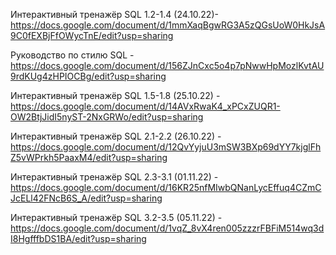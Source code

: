
Интерактивный тренажёр SQL 1.2-1.4 (24.10.22)- https://docs.google.com/document/d/1mmXaqBgwRG3A5zQGsUoW0HkJsA9C0fEXBjFfOWycTnE/edit?usp=sharing

Руководство по стилю SQL - https://docs.google.com/document/d/156ZJnCxc5o4p7pNwwHpMozlKvtAU9rdKUg4zHPIOCBg/edit?usp=sharing

Интерактивный тренажёр SQL 1.5-1.8 (25.10.22) - https://docs.google.com/document/d/14AVxRwaK4_xPCxZUQR1-OW2BtjJidI5nyST-2NxGRWo/edit?usp=sharing

Интерактивный тренажёр SQL 2.1-2.2 (26.10.22) - https://docs.google.com/document/d/12QvYyjuU3mSW3BXp69dYY7kjglFhZ5vWPrkh5PaaxM4/edit?usp=sharing

Интерактивный тренажёр SQL 2.3-3.1 (01.11.22) - https://docs.google.com/document/d/16KR25nfMIwbQNanLycEffuq4CZmCJcELl42FNcB6S_A/edit?usp=sharing

Интерактивный тренажёр SQL 3.2-3.5 (05.11.22) - https://docs.google.com/document/d/1vqZ_8vX4ren005zzzrFBFiM514wq3dI8HgfffbDS1BA/edit?usp=sharing
